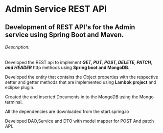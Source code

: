 # Admin Service REST API

## Development of REST API's for the Admin service using Spring Boot and Maven.

###### Description:
Developed the REST api to implement ***GET, PUT, POST, DELETE, PATCH, and HEADER*** http methods using 
**Spring boot and MongoDB**. 

Developed the entity that contains the Object properties with the respective setter and getter methods that 
are implemented using **Lambok project** and eclipse plugin.

Created the and inserted Documents in to the MongoDB using the Mongo terminal.

All the dependencies are downloaded from the start.spring.io

Developed DAO,Service and DTO with model mapper for POST And patch API.


